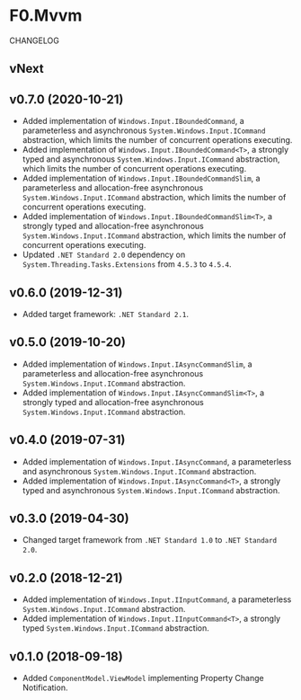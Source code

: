 # F0.Mvvm
CHANGELOG

## vNext

## v0.7.0 (2020-10-21)
- Added implementation of `Windows.Input.IBoundedCommand`, a parameterless and asynchronous `System.Windows.Input.ICommand` abstraction, which limits the number of concurrent operations executing.
- Added implementation of `Windows.Input.IBoundedCommand<T>`, a strongly typed and asynchronous `System.Windows.Input.ICommand` abstraction, which limits the number of concurrent operations executing.
- Added implementation of `Windows.Input.IBoundedCommandSlim`, a parameterless and allocation-free asynchronous `System.Windows.Input.ICommand` abstraction, which limits the number of concurrent operations executing.
- Added implementation of `Windows.Input.IBoundedCommandSlim<T>`, a strongly typed and allocation-free asynchronous `System.Windows.Input.ICommand` abstraction, which limits the number of concurrent operations executing.
- Updated `.NET Standard 2.0` dependency on `System.Threading.Tasks.Extensions` from `4.5.3` to `4.5.4`.

## v0.6.0 (2019-12-31)
- Added target framework: `.NET Standard 2.1`.

## v0.5.0 (2019-10-20)
- Added implementation of `Windows.Input.IAsyncCommandSlim`, a parameterless and allocation-free asynchronous `System.Windows.Input.ICommand` abstraction.
- Added implementation of `Windows.Input.IAsyncCommandSlim<T>`, a strongly typed and allocation-free asynchronous `System.Windows.Input.ICommand` abstraction.

## v0.4.0 (2019-07-31)
- Added implementation of `Windows.Input.IAsyncCommand`, a parameterless and asynchronous `System.Windows.Input.ICommand` abstraction.
- Added implementation of `Windows.Input.IAsyncCommand<T>`, a strongly typed and asynchronous `System.Windows.Input.ICommand` abstraction.

## v0.3.0 (2019-04-30)
- Changed target framework from `.NET Standard 1.0` to `.NET Standard 2.0`.

## v0.2.0 (2018-12-21)
- Added implementation of `Windows.Input.IInputCommand`, a parameterless `System.Windows.Input.ICommand` abstraction.
- Added implementation of `Windows.Input.IInputCommand<T>`, a strongly typed `System.Windows.Input.ICommand` abstraction.

## v0.1.0 (2018-09-18)
- Added `ComponentModel.ViewModel` implementing Property Change Notification.
